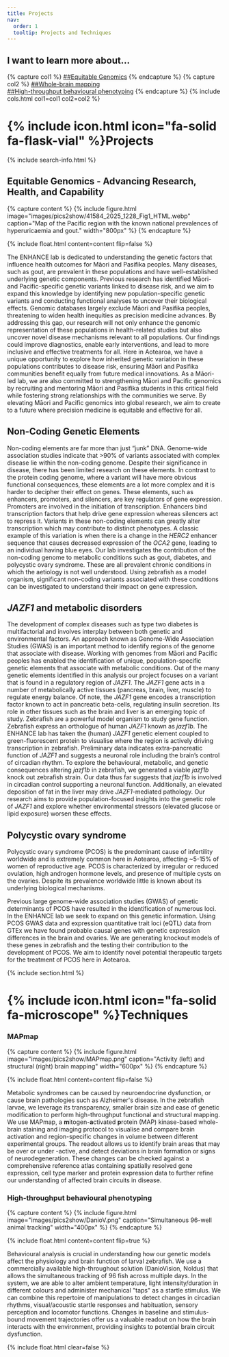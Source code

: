 ```yaml
---
title: Projects
nav:
  order: 1
  tooltip: Projects and Techniques
---
```


## I want to learn more about...
{% capture col1 %}
[##Equitable Genomics](##equitable-genomics---advancing-research-health-and-capability)
{% endcapture %}
{% capture col2 %}
[##Whole-brain mapping](#MAPmap)  
[##High-throughput behavioural phenotyping](#high-throughput-behavioural-phenotyping)
{% endcapture %}
{% include cols.html col1=col1 col2=col2 %}



# {% include icon.html icon="fa-solid fa-flask-vial" %}Projects

{% include search-info.html %}

## Equitable Genomics - Advancing Research, Health, and Capability

{% capture content %}
  {%
  include figure.html
  image="images/pics2show/41584_2025_1228_Fig1_HTML.webp"
  caption="Map of the Pacific region with the known national prevalences of hyperuricaemia and gout."
  width="800px"
%}
{% endcapture %}

{%
  include float.html
  content=content
  flip=false
%}

The ENHANCE lab is dedicated to understanding the genetic factors that influence health outcomes for Māori and Pasifika peoples. Many diseases, such as gout, are prevalent in these populations and have well-established underlying genetic components. Previous research has identified Māori- and Pacific-specific genetic variants linked to disease risk, and we aim to expand this knowledge by identifying new population-specific genetic variants and conducting functional analyses to uncover their biological effects. Genomic databases largely exclude Māori and Pasifika peoples, threatening to widen health inequities as precision medicine advances. By addressing this gap, our research will not only enhance the genomic representation of these populations in health-related studies but also uncover novel disease mechanisms relevant to all populations. Our findings could improve diagnostics, enable early interventions, and lead to more inclusive and effective treatments for all. Here in Aotearoa, we have a unique opportunity to explore how inherited genetic variation in these populations contributes to disease risk, ensuring Māori and Pasifika communities benefit equally from future medical innovations. As a Māori-led lab, we are also committed to strengthening Māori and Pacific genomics by recruiting and mentoring Māori and Pasifika students in this critical field while fostering strong relationships with the communities we serve. By elevating Māori and Pacific genomics into global research, we aim to create to a future where precision medicine is equitable and effective for all.


## Non-Coding Genetic Elements

Non-coding elements are far more than just “junk” DNA. Genome-wide association studies indicate that >90% of variants associated with complex disease lie within the non-coding genome. Despite their significance in disease, there has been limited research on these elements. In contrast to the protein coding genome, where a variant will have more obvious functional consequences, these elements are a lot more complex and it is harder to decipher their effect on genes. These elements, such as enhancers, promoters, and silencers, are key regulators of gene expression. Promoters are involved in the initiation of transcription. Enhancers bind transcription factors that help drive gene expression whereas silencers act to repress it. Variants in these non-coding elements can greatly alter transcription which may contribute to distinct phenotypes. A classic example of this variation is when there is a change in the _HERC2_ enhancer sequence that causes decreased expression of the _OCA2_ gene, leading to an individual having blue eyes. Our lab investigates the contribution of the non-coding genome to metabolic conditions such as gout, diabetes, and polycystic ovary syndrome. These are all prevalent chronic conditions in which the aetiology is not well understood. Using zebrafish as a model organism, significant non-coding variants associated with these conditions can be investigated to understand their impact on gene expression.

## _JAZF1_ and metabolic disorders

The development of complex diseases such as type two diabetes is multifactorial and involves interplay between both genetic and environmental factors. An approach known as Genome-Wide Association Studies (GWAS) is an important method to identify regions of the genome that associate with disease. Working with genomes from Māori and Pacific peoples has enabled the identification of unique, population-specific genetic elements that associate with metabolic conditions. Out of the many genetic elements identified in this analysis our project focuses on a variant that is found in a regulatory region of _JAZF1_. The _JAZF1_ gene acts in a number of metabolically active tissues (pancreas, brain, liver, muscle) to regulate energy balance. Of note, the _JAZF1_ gene encodes a transcription factor known to act in pancreatic beta-cells, regulating insulin secretion. Its role in other tissues such as the brain and liver is an emerging topic of study. Zebrafish are a powerful model organism to study gene function. Zebrafish express an orthologue of human _JAZF1_ known as _jazf1b_. The ENHANCE lab has taken the (human) _JAZF1_ genetic element coupled to green-fluorescent protein to visualise where the region is actively driving transcription in zebrafish. Preliminary data indicates extra-pancreatic function of _JAZF1_ and suggests a neuronal role including the brain’s control of circadian rhythm. To explore the behavioural, metabolic, and genetic consequences altering _jazf1b_ in zebrafish, we generated a viable _jazf1b_ knock out zebrafish strain. Our data thus far suggests that _jazf1b_ is involved in circadian control supporting a neuronal function. Additionally, an elevated deposition of fat in the liver may drive _JAZF1_-mediated pathology. Our research aims to provide population-focused insights into the genetic role of _JAZF1_ and explore whether environmental stressors (elevated glucose or lipid exposure) worsen these effects.

## Polycystic ovary syndrome

Polycystic ovary syndrome (PCOS) is the predominant cause of infertility worldwide and is extremely common here in Aotearoa, affecting ~5-15% of women of reproductive age. PCOS is characterized by irregular or reduced ovulation, high androgen hormone levels, and presence of multiple cysts on the ovaries. Despite its prevalence worldwide little is known about its underlying biological mechanisms.

Previous large genome-wide association studies (GWAS) of genetic determinants of PCOS have resulted in the identification of numerous loci. In the ENHANCE lab we seek to expand on this genetic information. Using PCOS GWAS data and expression quantitative trait loci (eQTL) data from GTEx we have found probable causal genes with genetic expression differences in the brain and ovaries. We are generating knockout models of these genes in zebrafish and the testing their contribution to the development of PCOS. We aim to identify novel potential therapeutic targets for the treatment of PCOS here in Aotearoa.


{% include section.html %}


# {% include icon.html icon="fa-solid fa-microscope" %}Techniques

### MAPmap

{% capture content %}
  {%
  include figure.html
  image="images/pics2show/MAPmap.png"
  caption="Activity (left) and structural (right) brain mapping"
  width="600px"
%}
{% endcapture %}

{%
  include float.html
  content=content
  flip=false
%}


Metabolic syndromes can be caused by neuroendocrine dysfunction, or cause brain pathologies such as Alzheimer's disease. In the zebrafish larvae, we leverage its transparency, smaller brain size and ease of genetic modification to perform high-throughput functional and structural mapping. We use MAPmap, a **m**itogen-**a**ctivated **p**rotein (MAP) kinase-based whole-brain staining and imaging protocol to visualise and compare brain activation and region-specific changes in volume between different experimental groups. The readout allows us to identify brain areas that may be over or under -active, and detect deviations in brain formation or signs of neurodegeneration. These changes can be checked against a comprehensive reference atlas containing spatially resolved gene expression, cell type marker and protein expression data to further refine our understanding of affected brain circuits in disease.


### High-throughput behavioural phenotyping

{% capture content %}
  {%
  include figure.html
  image="images/pics2show/DanioV.png"
  caption="Simultaneous 96-well animal tracking"
  width="400px"
%}
{% endcapture %}

{%
  include float.html
  content=content
  flip=true
%}


Behavioural analysis is crucial in understanding how our genetic models affect the physiology and brain function of larval zebrafish. We use a commercially available high-throughout solution (DanioVision, Noldus) that allows the simultaneous tracking of 96 fish across multiple days. In the system, we are able to alter ambient temperature, light intensity/duration in different colours and administer mechanical "taps" as a startle stimulus. We can combine this repertoire of manipulations to detect changes in circadian rhythms, visual/acoustic startle responses and habituation, sensory perception and locomotor functions. Changes in baseline and stimulus-bound movement trajectories offer us a valuable readout on how the brain interacts with the environment, providing insights to potential brain circuit dysfunction. 


{% include float.html clear=false %}
